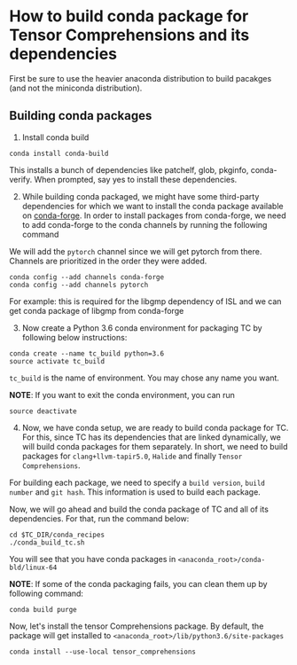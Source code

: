 # How to build conda package for Tensor Comprehensions and its dependencies

First be sure to use the heavier anaconda distribution to build pacakges
(and not the miniconda distribution).



## Building conda packages

1. Install conda build

```Shell
conda install conda-build
```

This installs a bunch of dependencies like patchelf, glob, pkginfo, conda-verify.
When prompted, say yes to install these dependencies.

2. While building conda packaged, we might have some third-party dependencies for which we want to install the conda package available on [conda-forge](https://github.com/conda-forge/feedstocks). In order to install packages from conda-forge, we need to add conda-forge to the conda channels by running the following command

We will add the `pytorch` channel since we will get pytorch from there. Channels are prioritized in the order they were added.

```Shell
conda config --add channels conda-forge
conda config --add channels pytorch
```

For example: this is required for the libgmp dependency of ISL and we can get
conda package of libgmp from conda-forge

3. Now create a Python 3.6 conda environment for packaging TC by following below
instructions:

```Shell
conda create --name tc_build python=3.6
source activate tc_build
```

`tc_build` is the name of environment. You may chose any name you want.

**NOTE**: If you want to exit the conda environment, you can run

```Shell
source deactivate
```

4. Now, we have conda setup, we are ready to build conda package for TC. For this,
since TC has its dependencies that are linked dynamically, we will build conda
packages for them separately. In short, we need to build packages for `clang+llvm-tapir5.0`, `Halide` and finally `Tensor Comprehensions`.

For building each package, we need to specify a `build version`, `build number` and
`git hash`. This information is used to build each package.

Now, we will go ahead and build the conda package of TC and all of its dependencies. For that, run the command below:

```Shell
cd $TC_DIR/conda_recipes
./conda_build_tc.sh
```

You will see that you have conda packages in `<anaconda_root>/conda-bld/linux-64`

**NOTE**: If some of the conda packaging fails, you can clean them up by following
command:

```Shell
conda build purge
```

Now, let's install the tensor Comprehensions package. By default, the package
will get installed to `<anaconda_root>/lib/python3.6/site-packages`

```Shell
conda install --use-local tensor_comprehensions
```
